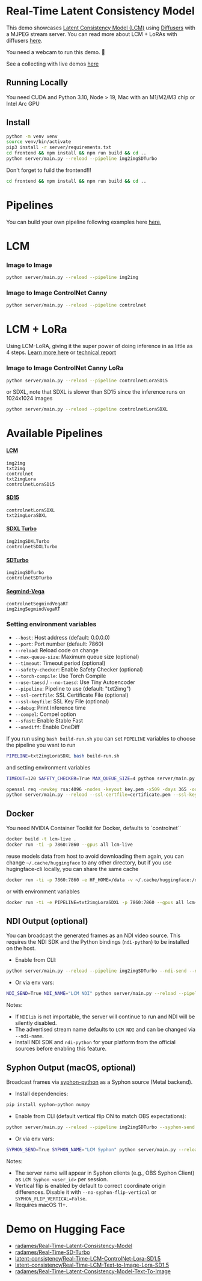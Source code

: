 # Real-Time Latent Consistency Model

This demo showcases [Latent Consistency Model (LCM)](https://latent-consistency-models.github.io/) using [Diffusers](https://huggingface.co/docs/diffusers/using-diffusers/lcm) with a MJPEG stream server. You can read more about LCM + LoRAs with diffusers [here](https://huggingface.co/blog/lcm_lora).

You need a webcam to run this demo. 🤗

See a collecting with live demos [here](https://huggingface.co/collections/latent-consistency/latent-consistency-model-demos-654e90c52adb0688a0acbe6f)

## Running Locally

You need CUDA and Python 3.10, Node > 19, Mac with an M1/M2/M3 chip or Intel Arc GPU


## Install

```bash
python -m venv venv
source venv/bin/activate
pip3 install -r server/requirements.txt
cd frontend && npm install && npm run build && cd ..
python server/main.py --reload --pipeline img2imgSDTurbo 
 ```

Don't forget to fuild the frontend!!! 

```bash
cd frontend && npm install && npm run build && cd ..
```

# Pipelines
You can build your own pipeline following examples here [here](pipelines),


# LCM
### Image to Image

```bash
python server/main.py --reload --pipeline img2img 
```


### Image to Image ControlNet Canny

```bash
python server/main.py --reload --pipeline controlnet 
```


# LCM + LoRa

Using LCM-LoRA, giving it the super power of doing inference in as little as 4 steps. [Learn more here](https://huggingface.co/blog/lcm_lora) or [technical report](https://huggingface.co/papers/2311.05556)


### Image to Image ControlNet Canny LoRa

```bash
python server/main.py --reload --pipeline controlnetLoraSD15
```
or SDXL, note that SDXL is slower than SD15 since the inference runs on 1024x1024 images

```bash
python server/main.py --reload --pipeline controlnetLoraSDXL
```

# Available Pipelines

#### [LCM](https://huggingface.co/SimianLuo/LCM_Dreamshaper_v7)

`img2img`  
`txt2img`   
`controlnet`   
`txt2imgLora`   
`controlnetLoraSD15` 

#### [SD15](https://huggingface.co/stabilityai/stable-diffusion-xl-base-1.0)
`controlnetLoraSDXL`   
`txt2imgLoraSDXL`   

#### [SDXL Turbo](https://huggingface.co/stabilityai/sd-xl-turbo)

`img2imgSDXLTurbo`    
`controlnetSDXLTurbo`   


#### [SDTurbo](https://huggingface.co/stabilityai/sd-turbo)
`img2imgSDTurbo`   
`controlnetSDTurbo`   

#### [Segmind-Vega](https://huggingface.co/segmind/Segmind-Vega)
`controlnetSegmindVegaRT`   
`img2imgSegmindVegaRT`   


### Setting environment variables


* `--host`: Host address (default: 0.0.0.0)  
* `--port`: Port number (default: 7860)  
* `--reload`: Reload code on change  
* `--max-queue-size`: Maximum queue size (optional)
* `--timeout`: Timeout period (optional)
* `--safety-checker`: Enable Safety Checker (optional) 
* `--torch-compile`: Use Torch Compile
* `--use-taesd` / `--no-taesd`: Use Tiny Autoencoder  
* `--pipeline`: Pipeline to use (default: "txt2img")  
* `--ssl-certfile`: SSL Certificate File (optional)
* `--ssl-keyfile`: SSL Key File (optional)
* `--debug`: Print Inference time  
* `--compel`: Compel option  
* `--sfast`: Enable Stable Fast   
* `--onediff`: Enable OneDiff

If you run using `bash build-run.sh` you can set `PIPELINE` variables to choose the pipeline you want to run

```bash
PIPELINE=txt2imgLoraSDXL bash build-run.sh
```

and setting environment variables

```bash
TIMEOUT=120 SAFETY_CHECKER=True MAX_QUEUE_SIZE=4 python server/main.py --reload --pipeline txt2imgLoraSDXL
```

```bash
openssl req -newkey rsa:4096 -nodes -keyout key.pem -x509 -days 365 -out certificate.pem
python server/main.py --reload --ssl-certfile=certificate.pem --ssl-keyfile=key.pem
```

## Docker

You need NVIDIA Container Toolkit for Docker, defaults to `controlnet``

```bash
docker build -t lcm-live .
docker run -ti -p 7860:7860 --gpus all lcm-live
```

reuse models data from host to avoid downloading them again, you can change `~/.cache/huggingface` to any other directory, but if you use hugingface-cli locally, you can share the same cache

```bash
docker run -ti -p 7860:7860 -e HF_HOME=/data -v ~/.cache/huggingface:/data  --gpus all lcm-live
```
 

or with environment variables

```bash
docker run -ti -e PIPELINE=txt2imgLoraSDXL -p 7860:7860 --gpus all lcm-live
```


## NDI Output (optional)

You can broadcast the generated frames as an NDI video source. This requires the NDI SDK and the Python bindings (`ndi-python`) to be installed on the host.

- Enable from CLI:

```bash
python server/main.py --reload --pipeline img2imgSDTurbo --ndi-send --ndi-name "LCM NDI"
```

- Or via env vars:

```bash
NDI_SEND=True NDI_NAME="LCM NDI" python server/main.py --reload --pipeline img2imgSDTurbo
```

Notes:
- If `NDIlib` is not importable, the server will continue to run and NDI will be silently disabled.
- The advertised stream name defaults to `LCM NDI` and can be changed via `--ndi-name`.
- Install NDI SDK and `ndi-python` for your platform from the official sources before enabling this feature.


## Syphon Output (macOS, optional)

Broadcast frames via [syphon-python](https://pypi.org/project/syphon-python/) as a Syphon source (Metal backend).

- Install dependencies:

```bash
pip install syphon-python numpy
```

- Enable from CLI (default vertical flip ON to match OBS expectations):

```bash
python server/main.py --reload --pipeline img2imgSDTurbo --syphon-send --syphon-name "LCM Syphon"
```

- Or via env vars:

```bash
SYPHON_SEND=True SYPHON_NAME="LCM Syphon" python server/main.py --reload --pipeline img2imgSDTurbo
```

Notes:
- The server name will appear in Syphon clients (e.g., OBS Syphon Client) as `LCM Syphon <user_id>` per session.
- Vertical flip is enabled by default to correct coordinate origin differences. Disable it with `--no-syphon-flip-vertical` or `SYPHON_FLIP_VERTICAL=False`.
- Requires macOS 11+.


# Demo on Hugging Face


* [radames/Real-Time-Latent-Consistency-Model](https://huggingface.co/spaces/radames/Real-Time-Latent-Consistency-Model)  
* [radames/Real-Time-SD-Turbo](https://huggingface.co/spaces/radames/Real-Time-SD-Turbo)  
* [latent-consistency/Real-Time-LCM-ControlNet-Lora-SD1.5](https://huggingface.co/spaces/latent-consistency/Real-Time-LCM-ControlNet-Lora-SD1.5)  
* [latent-consistency/Real-Time-LCM-Text-to-Image-Lora-SD1.5](https://huggingface.co/spaces/latent-consistency/Real-Time-LCM-Text-to-Image-Lora-SD1.5)  
* [radames/Real-Time-Latent-Consistency-Model-Text-To-Image](https://huggingface.co/spaces/radames/Real-Time-Latent-Consistency-Model-Text-To-Image)  